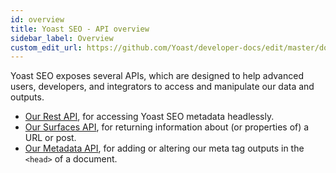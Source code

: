 ```yaml
---
id: overview
title: Yoast SEO - API overview
sidebar_label: Overview
custom_edit_url: https://github.com/Yoast/developer-docs/edit/master/docs/customization/apis/overview.md
---
```


Yoast SEO exposes several APIs, which are designed to help advanced users, developers, and integrators to access and manipulate our data and outputs.

- [Our Rest API](rest-api.md), for accessing Yoast SEO metadata headlessly.
- [Our Surfaces API](surfaces-api.md), for returning information about (or properties of) a URL or post.
- [Our Metadata API](metadata-api.md), for adding or altering our meta tag outputs in the `<head>` of a document.
